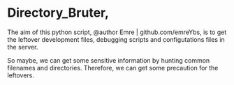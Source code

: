 # Directory_Bruter, 

The aim of this python script, @author Emre | github.com/emreYbs, is to get the leftover development files, debugging scripts and configutations files in the server.

So maybe, we can get some sensitive information by hunting common filenames and directories. 
Therefore, we can get some precaution for the leftovers.
